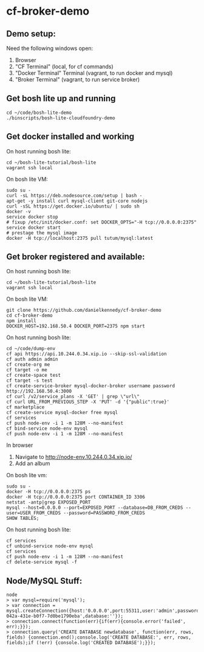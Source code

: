 cf-broker-demo
==============
## Demo setup:

Need the following windows open:
 1. Browser
 1. "CF Terminal" (local, for cf commands)
 1. "Docker Terminal" Terminal (vagrant, to run docker and mysql)
 1. "Broker Terminal" (vagrant, to run service broker)

## Get bosh lite up and running
```
cd ~/code/bosh-lite-demo
./binscripts/bosh-lite-cloudfoundry-demo
```

## Get docker installed and working
On host running bosh lite:
```
cd ~/bosh-lite-tutorial/bosh-lite
vagrant ssh local
```

On bosh lite VM:
```
sudo su -
curl -sL https://deb.nodesource.com/setup | bash -
apt-get -y install curl mysql-client git-core nodejs
curl -sSL https://get.docker.io/ubuntu/ | sudo sh
docker -v
service docker stop
# fixup /etc/init/docker.conf: set DOCKER_OPTS="-H tcp://0.0.0.0:2375"
service docker start
# prestage the mysql image
docker -H tcp://localhost:2375 pull tutum/mysql:latest
```

## Get broker registered and available:
On host running bosh lite:
```
cd ~/bosh-lite-tutorial/bosh-lite
vagrant ssh local
```

On bosh lite VM:
```
git clone https://github.com/danielkennedy/cf-broker-demo
cd cf-broker-demo
npm install
DOCKER_HOST=192.168.50.4 DOCKER_PORT=2375 npm start
```

On host running bosh lite:
```
cd ~/code/dump-env
cf api https://api.10.244.0.34.xip.io --skip-ssl-validation
cf auth admin admin
cf create-org me
cf target -o me
cf create-space test
cf target -s test
cf create-service-broker mysql-docker-broker username password http://192.168.50.4:3000
cf curl /v2/service_plans -X 'GET' | grep \"url\"
cf curl URL_FROM_PREVIOUS_STEP -X 'PUT' -d '{"public":true}'
cf marketplace
cf create-service mysql-docker free mysql
cf services
cf push node-env -i 1 -m 128M --no-manifest
cf bind-service node-env mysql
cf push node-env -i 1 -m 128M --no-manifest
```

In browser
1. Navigate to http://node-env.10.244.0.34.xip.io/
1. Add an album

On bosh lite vm:
```
sudo su -
docker -H tcp://0.0.0.0:2375 ps
docker -H tcp://0.0.0.0:2375 port CONTAINER_ID 3306
netstat -antp|grep EXPOSED_PORT
mysql --host=0.0.0.0 --port=EXPOSED_PORT --database=DB_FROM_CREDS --user=USER_FROM_CREDS --password=PASSWORD_FROM_CREDS
SHOW TABLES;

```

On host running bosh lite:
```
cf services
cf unbind-service node-env mysql
cf services
cf push node-env -i 1 -m 128M --no-manifest
cf delete-service mysql -f
```
## Node/MySQL Stuff:
```
node
> var mysql=require('mysql');
> var connection = mysql.createConnection({host:'0.0.0.0',port:55311,user:'admin',password:'d064e635-042a-431e-b0f7-7d0be1790eba',database:''});
> connection.connect(function(err){if(err){console.error('failed', err);}});
> connection.query('CREATE DATABASE newdatabase', function(err, rows, fields) {connection.end();console.log('CREATE DATABASE:', err, rows, fields);if (!err) {console.log('CREATED DATABASE');}});
```
